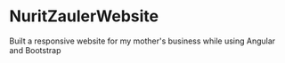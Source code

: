 # NuritZaulerWebsite
Built a responsive website for my mother's business while using Angular and Bootstrap
